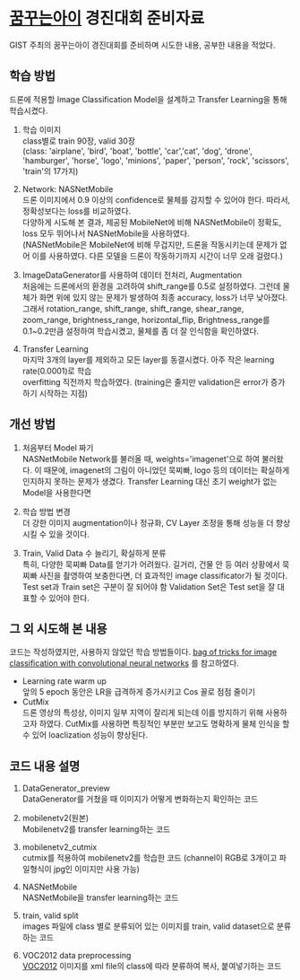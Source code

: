 # [꿈꾸는아이](https://dreamai.kr/fair_intel) 경진대회 준비자료
GIST 주최의 꿈꾸는아이 경진대회를 준비하며 시도한 내용, 공부한 내용을 적었다.

## 학습 방법
드론에 적용할 Image Classification Model을 설계하고 Transfer Learning을 통해 학습시켰다.  
1. 학습 이미지  
class별로 train 90장, valid 30장  
(class: 'airplane', 'bird', 'boat', 'bottle', 'car','cat', 'dog', 'drone', 'hamburger', 'horse', 'logo', 'minions', 'paper', 'person', 'rock', 'scissors', 'train'의 17가지)  

2. Network: NASNetMobile  
드론 이미지에서 0.9 이상의 confidence로 물체를 감지할 수 있어야 한다. 따라서, 정확성보다는 loss를 비교하였다.  
다양하게 시도해 본 결과, 제공된 MobileNet에 비해 NASNetMobile이 정확도, loss 모두 뛰어나서 NASNetMobile을 사용하였다.   
(NASNetMobile은 MobileNet에 비해 무겁지만, 드론을 작동시키는데 문제가 없어 이를 사용하였다. 다른 모델을 드론이 작동하기까지 시간이 너무 오래 걸렸다.)  

3. ImageDataGenerator를 사용하여 데이터 전처리, Augmentation  
 처음에는 드론에서의 환경을 고려하여 shift_range를 0.5로 설정하였다. 그런데 물체가 화면 위에 있지 않는 문제가 발생하여 최종 accuracy, loss가 너무 낮아졌다.  
 그래서 rotation_range, shift_range, shift_range, shear_range, zoom_range, brightness_range, horizontal_flip, Brightness_range를 0.1~0.2만큼 설정하여 학습시켰고, 
 물체를 좀 더 잘 인식함을 확인하였다.  

4. Transfer Learning  
마지막 3개의 layer를 제외하고 모든 layer를 동결시켰다. 아주 작은 learning rate(0.0001)로 학습  
overfitting 직전까지 학습하였다. (training은 줄지만 validation은 error가 증가하기 시작하는 지점)  

## 개선 방법
1. 처음부터 Model 짜기  
NASNetMobile Network를 불러올 때, weights='imagenet'으로 하여 불러왔다. 이 때문에, imagenet의 그림이 아니었던 묵찌빠, logo 등의 데이터는 확실하게 인지하지 못하는 문제가 생겼다.
Transfer Learning 대신 초기 weight가 없는 Model을 사용한다면 

2. 학습 방법 변경  
더 강한 이미지 augmentation이나 정규화, CV Layer 조정을 통해 성능을 더 향상시킬 수 있을 것이다.

3. Train, Valid Data 수 늘리기, 확실하게 분류  
특히, 다양한 묵찌빠 Data를 얻기가 어려웠다. 길거리, 건물 안 등 여러 상황에서 묵찌빠 사진을 촬영하여 보충한다면, 더 효과적인 image classificator가 될 것이다.
Test set과 Train set은 구분이 잘 되어야 함
Validation Set은 Test set을 잘 대표할 수 있어야 한다.

## 그 외 시도해 본 내용
코드는 작성하였지만, 사용하지 않았던 학습 방법들이다.
[bag of tricks for image classification with convolutional neural networks](https://openaccess.thecvf.com/content_CVPR_2019/papers/He_Bag_of_Tricks_for_Image_Classification_with_Convolutional_Neural_Networks_CVPR_2019_paper.pdf)
를 참고하였다.  
- Learning rate warm up  
앞의 5 epoch 동안은 LR을 급격하게 증가시키고 Cos 꼴로 점점 줄이기
- CutMix  
드론 영상의 특성상, 이미지 일부 지역이 잘리게 되는데 이를 방지하기 위해 사용하고자 하였다. CutMix를 사용하면 특징적인 부분만 보고도 명확하게 물체 인식을 할 수 있어 loaclization 성능이 향상된다.

## 코드 내용 설명
1. DataGenerator_preview  
DataGenerator를 거쳤을 때 이미지가 어떻게 변화하는지 확인하는 코드

2. mobilenetv2(원본)  
Mobilenetv2를 transfer learning하는 코드

3. mobilenetv2_cutmix  
cutmix를 적용하여 mobilenetv2를 학습한 코드 (channel이 RGB로 3개이고 파일형식이 jpg인 이미지만 사용 가능)

4. NASNetMobile  
NASNetMobile을 transfer learning하는 코드

5. train, valid split  
images 파일에 class 별로 분류되어 있는 이미지를 train, valid dataset으로 분류하는 코드

6. VOC2012 data preprocessing  
[VOC2012](http://host.robots.ox.ac.uk/pascal/VOC/voc2012/) 이미지를 xml file의 class에 따라 분류하여 복사, 붙여넣기하는 코드
